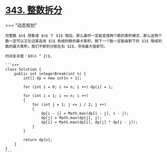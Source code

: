 # [343. 整数拆分](https://leetcode.cn/problems/integer-break/description/)

=== "动态规划"

    将整数 $n$ 想象成 $n$ 个 $1$ 相加，那么最终一定能变成两个数的乘积模式，那么这两个数一定可以又左边某连续 $1$ 构成的数的最大乘积，剩下一个数一定能由剩下的 $1$ 够成的数的最大乘积，我们不断的分割左右 $1$，寻找最大值即可。

    时间复杂度：$O(n ^ 2)$.

    ```c++
    class Solution {
        public int integerBreak(int n) {
            int[] dp = new int[n + 1];

            for (int i = 0; i <= n; i ++) dp[i] = i;

            for (int i = 1; i <= n; i ++)
            {
                for (int j = 1; j <= i / 2; j ++)
                {
                    dp[i - j] = Math.max(dp[i - j], i - j);
                    dp[j] = Math.max(dp[j], j);
                    dp[i] = Math.max(dp[i], dp[j] * dp[i - j]);
                }
            }

            return dp[n];
        }
    }
    ```